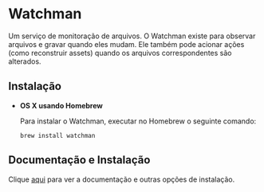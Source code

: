 # Watchman

Um serviço de monitoração de arquivos. O Watchman existe para observar arquivos e gravar quando eles mudam. Ele também pode acionar ações (como reconstruir assets) quando os arquivos correspondentes são alterados.

## Instalação

- **OS X usando Homebrew**

  Para instalar o Watchman, executar no Homebrew o seguinte comando:

  ```
  brew install watchman
  ```

## Documentação e Instalação

Clique [aqui](https://facebook.github.io/watchman) para ver a documentação e outras opções de instalação.
